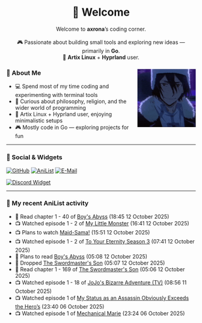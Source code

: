 <h1 align="center">🦊 Welcome</h1>
<p align="center">
  Welcome to <b>axrona</b>’s coding corner.<br><br>
  🎮 Passionate about building small tools and exploring new ideas — primarily in <b>Go</b>.<br>
  🐧 <b>Artix Linux</b> + <b>Hyprland</b> user.
</p>

<div>
<img src="./assets/fyodor-dostoevsky-bsd.gif" width="155" align="right">

### 🦊 About Me

- 💻 Spend most of my time coding and experimenting with terminal tools  
- 🧠 Curious about philosophy, religion, and the wider world of programming  
- 🐧 Artix Linux + Hyprland user, enjoying minimalistic setups  
- 🎮 Mostly code in Go — exploring projects for fun  

</div>

---

### 🔗 Social & Widgets

[![GitHub](https://img.shields.io/badge/GitHub-24292e?style=for-the-badge&logo=github&logoColor=white)](https://github.com/axrona)
[![AniList](https://img.shields.io/badge/AniList-blue?style=for-the-badge&logo=anilist&logoColor=white)](https://anilist.co/user/axrona/)
[![E-Mail](https://img.shields.io/badge/E--Mail-gray?style=for-the-badge&logo=maildotru&logoColor=white)](mailto:yeaweeb@duck.com)

[![Discord Widget](https://dsc-readme.tsuni.dev/api/user/1379125777710190637)](https://discord.com/users/1379125777710190637)

---

### 🌸 My recent AniList activity

<!-- ANILIST_ACTIVITY:start -->

-   📖 Read chapter 1 - 40 of [Boy's Abyss](https://anilist.co/manga/116186) (18:45 12 October 2025)
-   📺 Watched episode 1 - 2 of [My Little Monster](https://anilist.co/anime/14227) (16:41 12 October 2025)
-   📺 Plans to watch [Maid-Sama!](https://anilist.co/anime/7054) (15:51 12 October 2025)
-   📺 Watched episode 1 - 2 of [To Your Eternity Season 3](https://anilist.co/anime/162669) (07:41 12 October 2025)
-   📖 Plans to read [Boy's Abyss](https://anilist.co/manga/116186) (05:08 12 October 2025)
-   📖 Dropped [The Swordmaster's Son](https://anilist.co/manga/149332) (05:07 12 October 2025)
-   📖 Read chapter 1 - 169 of [The Swordmaster's Son](https://anilist.co/manga/149332) (05:06 12 October 2025)
-   📺 Watched episode 1 - 18 of [JoJo's Bizarre Adventure (TV)](https://anilist.co/anime/14719) (08:56 11 October 2025)
-   📺 Watched episode 1 of [My Status as an Assassin Obviously Exceeds the Hero’s](https://anilist.co/anime/186794) (23:40 06 October 2025)
-   📺 Watched episode 1 of [Mechanical Marie](https://anilist.co/anime/179992) (23:24 06 October 2025)

<!-- ANILIST_ACTIVITY:end -->
